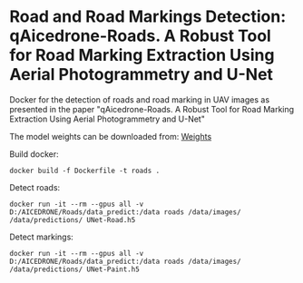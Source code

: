 # Road and Road Markings Detection: qAicedrone-Roads. A Robust Tool for Road Marking Extraction Using Aerial Photogrammetry and U-Net

Docker for the detection of roads and road marking in UAV images as presented in the paper "qAicedrone-Roads. A Robust Tool for Road Marking Extraction Using Aerial Photogrammetry and U-Net"

The model weights can be downloaded from: [Weights](https://upvedues-my.sharepoint.com/:f:/g/personal/inbargar_upv_edu_es/EtGpqhV1xN9OnFMkpg7WqI4BpnJqgUhKx5Pt-f8TekiB1g?e=qQAAYM)

Build docker:

```
docker build -f Dockerfile -t roads .
```


Detect roads:

```
docker run -it --rm --gpus all -v  D:/AICEDRONE/Roads/data_predict:/data roads /data/images/ /data/predictions/ UNet-Road.h5
```

Detect markings:

```
docker run -it --rm --gpus all -v  D:/AICEDRONE/Roads/data_predict:/data roads /data/images/ /data/predictions/ UNet-Paint.h5
```
